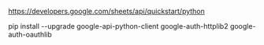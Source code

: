 https://developers.google.com/sheets/api/quickstart/python

pip install --upgrade google-api-python-client google-auth-httplib2 google-auth-oauthlib
